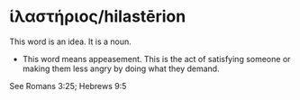 # ἱλαστήριος/hilastērion
This word is an idea. It is a noun.
* This word means appeasement. This is the act of satisfying someone or making them less angry by doing what they demand.

See Romans 3:25; Hebrews 9:5
